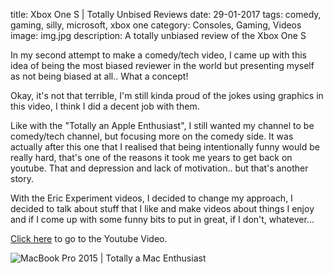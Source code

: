 title: Xbox One S | Totally Unbised Reviews
date: 29-01-2017
tags: comedy, gaming, silly, microsoft, xbox one
category: Consoles, Gaming, Videos
image: img.jpg
description: A totally unbiased review of the Xbox One S

In my second attempt to make a comedy/tech video, I came up with this idea of being the most biased reviewer in the world but presenting myself as not being biased at all.. What a concept!

Okay, it's not that terrible, I'm still kinda proud of the jokes using graphics in this video, I think I did a decent job with them.

Like with the "Totally an Apple Enthusiast", I still wanted my channel to be comedy/tech channel, but focusing more on the comedy side.
It was actually after this one that I realised that being intentionally funny would be really hard, that's one of the reasons it took me years to get back on youtube. That and depression and lack of motivation.. but that's another story.

With the Eric Experiment videos, I decided to change my approach, I decided to talk about stuff that I like and make videos about things I enjoy and if I come up with some funny bits to put in great, if I don't, whatever...

[Click here](https://www.youtube.com/watch?v=Hx4BuHeCAsE) to go to the Youtube Video.

![MacBook Pro 2015 | Totally a Mac Enthusiast](https://www.youtube.com/watch?v=Hx4BuHeCAsE)
